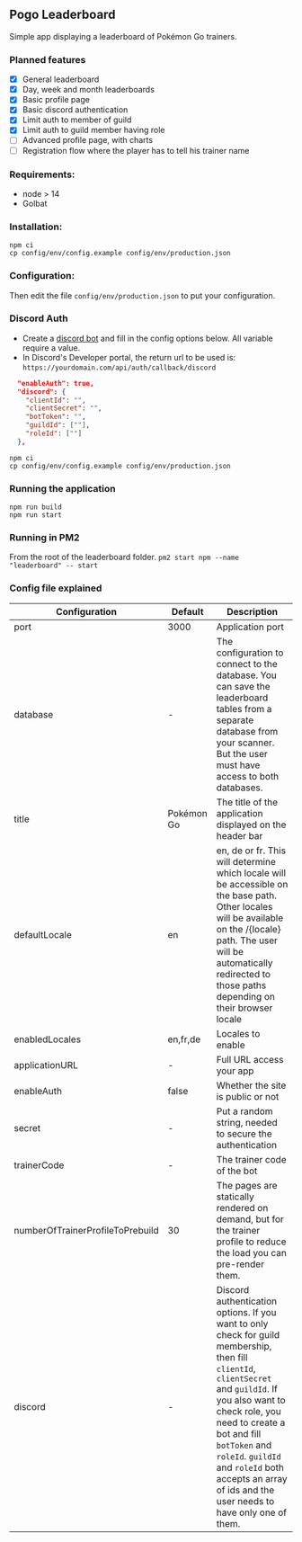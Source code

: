 ## Pogo Leaderboard

Simple app displaying a leaderboard of Pokémon Go trainers.

### Planned features

- [x] General leaderboard
- [x] Day, week and month leaderboards
- [x] Basic profile page
- [x] Basic discord authentication
- [x] Limit auth to member of guild
- [x] Limit auth to guild member having role
- [ ] Advanced profile page, with charts
- [ ] Registration flow where the player has to tell his trainer name

### Requirements:

- node > 14
- Golbat

### Installation:

```shell
npm ci
cp config/env/config.example config/env/production.json
```

### Configuration:
Then edit the file `config/env/production.json` to put your configuration.

### Discord Auth
* Create a [discord bot](https://discord.com/developers) and fill in the config options below. All variable require a value. 
* In Discord's Developer portal, the return url to be used is: `https://yourdomain.com/api/auth/callback/discord`
```json
  "enableAuth": true,
  "discord": {
    "clientId": "",
    "clientSecret": "",
    "botToken": "",
    "guildId": [""],
    "roleId": [""]
  },
```

```shell
npm ci
cp config/env/config.example config/env/production.json
```

### Running the application

```shell
npm run build
npm run start
```
### Running in PM2 
From the root of the leaderboard folder.
`pm2 start npm --name "leaderboard" -- start`

### Config file explained

| Configuration                    | Default    | Description                                                                                                                                                                                                                                                                                                                     |
| -------------------------------- | ---------- |---------------------------------------------------------------------------------------------------------------------------------------------------------------------------------------------------------------------------------------------------------------------------------------------------------------------------------|
| port                             | 3000       | Application port                                                                                                                                                                                                                                                                                                                |
| database                         | -          | The configuration to connect to the database. You can save the leaderboard tables from a separate database from your scanner. But the user must have access to both databases.                                                                                                                                                  |
| title                            | Pokémon Go | The title of the application displayed on the header bar                                                                                                                                                                                                                                                                        |
| defaultLocale                    | en         | en, de or fr. This will determine which locale will be accessible on the base path. Other locales will be available on the /{locale} path. The user will be automatically redirected to those paths depending on their browser locale                                                                                           |
| enabledLocales                   | en,fr,de   | Locales to enable                                                                                                                                                                                                                                                                                                               |
| applicationURL                   | -          | Full URL access your app                                                                                                                                                                                                                                                                                                        |
| enableAuth                       | false      | Whether the site is public or not                                                                                                                                                                                                                                                                                               |
| secret                           | -          | Put a random string, needed to secure the authentication                                                                                                                                                                                                                                                                        |
| trainerCode                      | -          | The trainer code of the bot                                                                                                                                                                                                                                                                                                     |
| numberOfTrainerProfileToPrebuild | 30         | The pages are statically rendered on demand, but for the trainer profile to reduce the load you can pre-render them.                                                                                                                                                                                                            |
| discord                          | -          | Discord authentication options. If you want to only check for guild membership, then fill `clientId`, `clientSecret` and `guildId`. If you also want to check role, you need to create a bot and fill `botToken` and `roleId`. `guildId` and `roleId` both accepts an array of ids and the user needs to have only one of them. |
